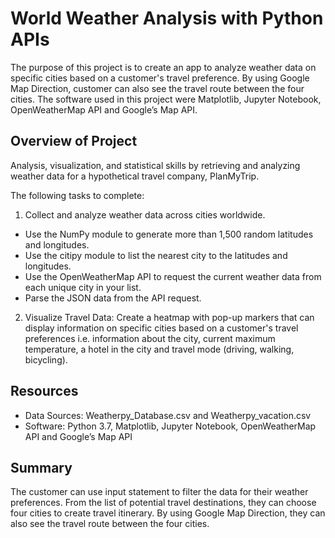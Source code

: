 # World Weather Analysis with Python APIs
The purpose of this project is to create an app to analyze weather data on specific cities based on a customer's travel preference. By using Google Map Direction, customer can also see the travel route between the four cities. The software used in this project were Matplotlib, Jupyter Notebook, OpenWeatherMap API and Google’s Map API.

## Overview of Project
Analysis, visualization, and statistical skills by retrieving and analyzing weather data for a hypothetical travel company, PlanMyTrip.

The following tasks to complete:

1.	Collect and analyze weather data across cities worldwide.
  *	Use the NumPy module to generate more than 1,500 random latitudes and longitudes.
  *	Use the citipy module to list the nearest city to the latitudes and longitudes.
  * Use the OpenWeatherMap API to request the current weather data from each unique city in your list.
  * Parse the JSON data from the API request.

2.	Visualize Travel Data: Create a heatmap with pop-up markers that can display information on specific cities based on a customer's travel preferences i.e. information about the city, current maximum temperature, a hotel in the city and travel mode (driving, walking, bicycling).

## Resources
- Data Sources: Weatherpy_Database.csv and Weatherpy_vacation.csv
- Software: Python 3.7, Matplotlib, Jupyter Notebook, OpenWeatherMap API and Google’s Map API

## Summary
The customer can use input statement to filter the data for their weather preferences. From the list of potential travel destinations, they can choose four cities to create travel itinerary. By using Google Map Direction, they can also see the travel route between the four cities.
